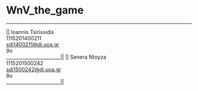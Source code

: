 # WnV_the_game
___________________________
|| Ioannis Tsirissidis   
 1115201400211         
 sdi1400211@di.uoa.gr  
 9o                    
_______________________||
|| Senera Ntoyza         
 1115201500242         
 sdi1500242@di.uoa.gr  
 8o                    
_______________________||
